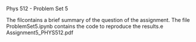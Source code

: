 Phys 512 - Problem Set 5

The filcontains a brief summary of the question of the assignment.
The file ProblemSet5.ipynb contains the code to reproduce the results.e Assignment5_PHYS512.pdf 
